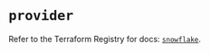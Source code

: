 # `provider`

Refer to the Terraform Registry for docs: [`snowflake`](https://registry.terraform.io/providers/snowflake-labs/snowflake/1.0.0/docs).
